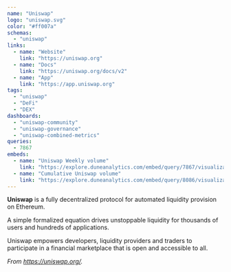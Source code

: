 ```yaml
---
name: "Uniswap"
logo: "uniswap.svg"
color: "#ff007a"
schemas:
  - "uniswap"
links:
  - name: "Website"
    link: "https://uniswap.org"
  - name: "Docs"
    link: "https://uniswap.org/docs/v2"
  - name: "App"
    link: "https://app.uniswap.org"
tags:
  - "uniswap"
  - "DeFi"
  - "DEX"
dashboards:
  - "uniswap-community"
  - "uniswap-governance"
  - "uniswap-combined-metrics"
queries:
  - 7867
embeds:
  - name: "Uniswap Weekly volume"
    link: "https://explore.duneanalytics.com/embed/query/7867/visualization/15678?api_key=0jqZBJ3gFo2akmqhcBPwCgG11dXEDey8m3NlkvF6" 
  - name: "Cumulative Uniswap volume"
    link: "https://explore.duneanalytics.com/embed/query/8086/visualization/16180?api_key=AfneRAzINw7GQeEOYd6ixGKZUL8A0RfalGTXvmEP" 
---
```


**Uniswap** is a fully decentralized protocol for automated liquidity provision on Ethereum.

A simple formalized equation drives unstoppable liquidity for thousands of users and hundreds of applications.

Uniswap empowers developers, liquidity providers and traders to participate in a financial marketplace that is open and accessible to all.

*From https://uniswap.org/.*
